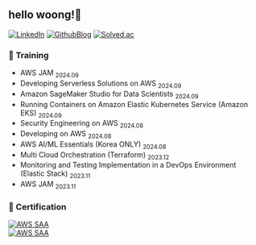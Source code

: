 ## hello woong!👋

[![LinkedIn](https://img.shields.io/badge/-LinkedIn-0077b5?style=round-square&logo=linkedin&logoColor=white&link=https://www.linkedin.com/in/sangwoong-park-4a23422b9)](https://www.linkedin.com/in/sangwoong-park-4a23422b9)
[![GithubBlog](https://img.shields.io/badge/-GithubBlog-6E6E6E?style=round-square&logo=Github&logoColor=white&link=https://xxng1.github.io)](https://xxng1.github.io)
[![Solved.ac](http://mazassumnida.wtf/api/mini/generate_badge?boj=zzmms8)](https://solved.ac/zzmms8)
<!--[![solvedac badge](https://solvedac-readme-badge.vercel.app/api/v1/badge?user=zzmms8&compact=true)](https://solved.ac/zzmms8)-->


### 🚀 Training
- AWS JAM <sub> 2024.09 </sub>
- Developing Serverless Solutions on AWS <sub> 2024.09 </sub>
- Amazon SageMaker Studio for Data Scientists <sub> 2024.09 </sub>
- Running Containers on Amazon Elastic Kubernetes Service (Amazon EKS) <sub> 2024.09 </sub>
- Security Engineering on AWS <sub> 2024.08 </sub>
- Developing on AWS <sub> 2024.08 </sub>
- AWS AI/ML Essentials (Korea ONLY) <sub> 2024.08 </sub>
- Multi Cloud Orchestration (Terraform) <sub> 2023.12 </sub>
- Monitoring and Testing Implementation in a DevOps Environment (Elastic Stack)  <sub> 2023.11 </sub>
- AWS JAM <sub> 2023.11 </sub>

### 🪪 Certification
<div style="display: flex; flex-direction: row;">
    <a href="https://www.credly.com/badges/f3d037e2-a9f8-4b7a-ad05-bc174144d196/public_url"><img alt="AWS SAA" src="https://img.shields.io/badge/AWS-Certified Developer-white?logo=amazon web services&logoColor=white"></a>
</div>
<div style="display: flex; flex-direction: row;">
    <a href="https://www.credly.com/badges/f3d037e2-a9f8-4b7a-ad05-bc174144d196/public_url"><img alt="AWS SAA" src="https://img.shields.io/badge/AWS-Certified Solutions Architect-white?logo=amazon web services&logoColor=white"></a>
</div>

